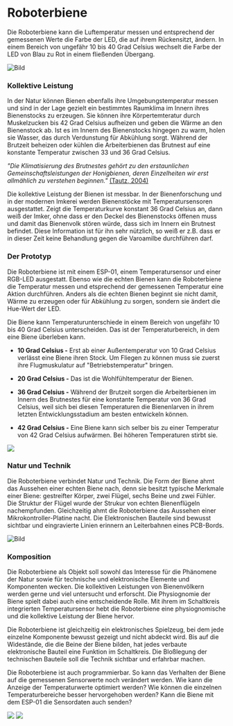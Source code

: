 # Roboterbiene
Die Roboterbiene kann die Luftemperatur messen und entsprechend der gemessenen Werte die Farbe der LED, die auf ihrem Rückensitzt, ändern. In einem Bereich von ungefähr 10 bis 40 Grad Celsius wechselt die Farbe der LED von Blau zu Rot in einem fließenden Übergang. 

![Bild](https://github.com/mnebuhr/roboterbiene/blob/master/media/Roboterbiene.jpg)

### Kollektive Leistung
In der Natur können Bienen ebenfalls ihre Umgebungstemperatur messen und sind in der Lage gezielt ein bestimmtes Raumklima im 
Innern ihres Bienenstocks zu erzeugen. Sie können ihre Körpertemteratur durch Muskelzucken bis 42 Grad Celsius aufheizen und geben die Wärme an den Bienenstock ab. Ist es im Innern des Bienenstocks hingegen zu warm, holen sie Wasser, das durch Verdunstung für Abkühlung sorgt. Während der Brutzeit beheizen oder kühlen die Arbeiterbienen das Brutnest auf eine konstante Temperatur
zwischen 33 und 36 Grad Celsius. 

*"Die Klimatisierung des Brutnestes gehört zu den erstaunlichen Gemeinschaftsleistungen der
Honigbienen, deren Einzelheiten wir erst allmählich zu verstehen beginnen."*
[(Tautz, 2004)](http://www.bienenmachenschule.de/pdf/Heizerbienen.pdf/ "Raumklimatisierung: Meisterleistung der Honigbienen, PDF")

Die kollektive Leistung der Bienen ist messbar. In der Bienenforschung und in der modernen Imkerei werden Bienenstöcke mit
Temperatursensoren ausgestattet. Zeigt die Temperaturkurve konstant 36 Grad Celsius an, dann weiß der Imker, ohne dass er den Deckel des Bienenstocks öffenen muss und damit das Bienenvolk stören würde, dass sich im Innern ein Brutnest befindet. Diese Information ist für ihn sehr nützlich, so weiß er z.B. dass er in dieser Zeit keine Behandlung gegen die Varoamilbe durchführen darf. 

### Der Prototyp

Die Roboterbiene ist mit einem ESP-01, einem Temperatursensor und einer RGB-LED ausgestatt. Ebenso wie die echten Bienen kann die Roboterbiene die Temperatur messen und etsprechend der gemessenen Temperatur eine Aktion durchführen. Anders als die echten Bienen 
beginnt sie nicht damit, Wärme zu erzeugen oder für Abkühlung zu sorgen, sondern sie ändert die Hue-Wert der LED.

Die Biene kann Temperaturunterschiede in einem Bereich von ungefähr 10 bis 40 Grad Celsius unterscheiden. Das ist der Temperaturbereich, in dem eine Biene überleben kann. 

* **10 Grad Celsius -** Erst ab einer Außentemperatur von 10 Grad Celsius verlässt eine Biene ihren Stock. Um Fliegen zu können
muss sie zuerst ihre Flugmuskulatur auf "Betriebstemperatur" bringen.

* **20 Grad Celsius -** Das ist die Wohlfühltemperatur der Bienen. 

* **36 Grad Celsius -** Während der Brutzeit sorgen die Arbeiterbienen im Innern des Brutnestes für eine konstante Temperatur 
von 36 Grad Celsius, weil sich bei diesen Temperaturen die Bienenlarven in ihrem letzten Entwicklungsstadium am besten entwickeln
können.  

* **42 Grad Celsius -** Eine Biene kann sich selber bis zu einer Temperatur von 42 Grad Celsius aufwärmen. Bei höheren Temperaturen stirbt sie.

![](https://github.com/mnebuhr/roboterbiene/blob/master/media/naturTechnik.jpg)

### Natur und Technik

Die Roboterbiene verbindet Natur und Technik. Die Form der Biene ahmt das Aussehen einer echten Biene nach, denn sie besitzt typische Merkmale einer Biene: gestreifter Körper, zwei Flügel, sechs Beine und zwei Fühler. Die Struktur der Flügel wurde der Strukur von echten Bienenflügeln nachempfunden. Gleichzeitig ahmt die Roboterbiene das Aussehen einer Mikrokontroller-Platine nacht. Die Elektronischen Bauteile sind bewusst sichtbar und eingravierte Linien erinnern an Leiterbahnen eines PCB-Bords. 

![Bild](https://github.com/mnebuhr/roboterbiene/blob/master/media/Lasercut.jpg)

### Komposition

Die Roboterbiene als Objekt soll sowohl das Interesse für die Phänomene der Natur sowie für technische und elektronische Elemente und Komponenten wecken. Die kollektiven Leistungen von Bienenvölkern werden gerne und viel untersucht und erforscht. Die Physiognomie der Biene spielt dabei auch eine entscheidende Rolle. Mit ihrem im Schaltkreis integrierten Temperatursensor hebt die Roboterbiene eine physiognomische und die kollektive Leistung der Biene hervor.  

Die Roboterbiene ist gleichzeitig ein elektronisches Spielzeug, bei dem jede einzelne Komponente bewusst gezeigt und nicht abdeckt wird. Bis auf die Widestände, die die Beine der Biene bilden, hat jedes verbaute elektronische Bauteil eine Funktion im Schaltkreis. Die Bloßlegung der technischen Bauteile soll die Technik sichtbar und erfahrbar machen.

Die Roboterbiene ist auch programmierbar. So kann das Verhalten der Biene auf die gemessenen Sensorwerte noch verändert werden. Wie kann die Anzeige der Temperaturwerte optimiert werden? Wie können die einzelnen Temperaturbereiche besser hervorgehoben werden? Kann die Biene mit dem ESP-01 die Sensordaten auch senden? 

![](https://github.com/mnebuhr/roboterbiene/blob/master/media/schaltung.png)
![](https://github.com/mnebuhr/roboterbiene/blob/master/media/Lasercut-vorlage.png)

